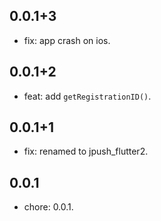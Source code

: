 ## 0.0.1+3

* fix: app crash on ios.

## 0.0.1+2

* feat: add `getRegistrationID()`.

## 0.0.1+1

* fix: renamed to jpush_flutter2.

## 0.0.1

* chore: 0.0.1.
